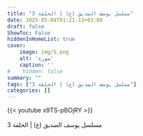 ```yaml
---
title: "مسلسل يوسف الصديق (ع) | الحلقة 3"
date: 2025-05-04T01:21:13+03:00
draft: false
ShowToc: False
hiddenInHomeList: true
cover:
    image: img/5.png
    alt: 'صورة'
    caption: ''
#    hidden: false
summary: ""
tags: ["مسلسل يوسف الصديق (ع) | الحلقة 3"]
categories: []
---
```


{{< youtube x9TS-pBOjRY >}}  
 <br>
مسلسل يوسف الصديق (ع) | الحلقة 3